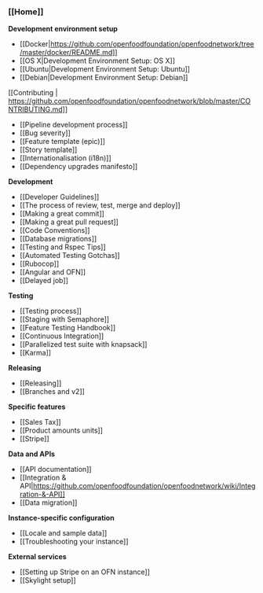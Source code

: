 ### [[Home]]

**Development environment setup**

* [[Docker|https://github.com/openfoodfoundation/openfoodnetwork/tree/master/docker/README.md]]
* [[OS X|Development Environment Setup: OS X]]
* [[Ubuntu|Development Environment Setup: Ubuntu]]
* [[Debian|Development Environment Setup: Debian]]

[[Contributing | https://github.com/openfoodfoundation/openfoodnetwork/blob/master/CONTRIBUTING.md]]

* [[Pipeline development process]]
* [[Bug severity]]
* [[Feature template (epic)]]
* [[Story template]]
* [[Internationalisation (i18n)]]
* [[Dependency upgrades manifesto]]

**Development**

* [[Developer Guidelines]]
* [[The process of review, test, merge and deploy]]
* [[Making a great commit]]
* [[Making a great pull request]]
* [[Code Conventions]]
* [[Database migrations]]
* [[Testing and Rspec Tips]]
* [[Automated Testing Gotchas]]
* [[Rubocop]]
* [[Angular and OFN]]
* [[Delayed job]]

**Testing**

* [[Testing process]]
* [[Staging with Semaphore]]
* [[Feature Testing Handbook]]
* [[Continuous Integration]]
* [[Parallelized test suite with knapsack]]
* [[Karma]]

**Releasing**
* [[Releasing]]
* [[Branches and v2]]

**Specific features**

* [[Sales Tax]]
* [[Product amounts units]]
* [[Stripe]]

**Data and APIs**

* [[API documentation]]
* [[Integration & API|https://github.com/openfoodfoundation/openfoodnetwork/wiki/Integration-&-API]]
* [[Data migration]]

**Instance-specific configuration**
* [[Locale and sample data]]
* [[Troubleshooting your instance]]

**External services**
* [[Setting up Stripe on an OFN instance]]
* [[Skylight setup]]
